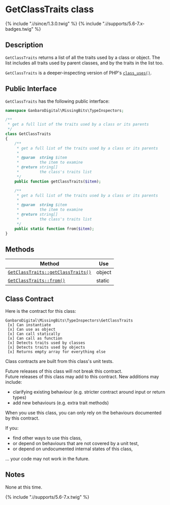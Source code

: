 # GetClassTraits class

{% include ".i/since/1.3.0.twig" %}
{% include ".i/supports/5.6-7.x-badges.twig" %}

## Description

`GetClassTraits` returns a list of all the traits used by a class or object. The list includes all traits used by parent classes, and by the traits in the list too.

`GetClassTraits` is a deeper-inspecting version of PHP's [`class_uses()`](http://php.net/manual/en/function.class-uses.php).

## Public Interface

`GetClassTraits` has the following public interface:

```php
namespace GanbaroDigital\MissingBits\TypeInspectors;

/**
 * get a full list of the traits used by a class or its parents
 */
class GetClassTraits
{
    /**
     * get a full list of the traits used by a class or its parents
     *
     * @param  string $item
     *         the item to examine
     * @return string[]
     *         the class's traits list
     */
    public function getClassTraits($item);

    /**
     * get a full list of the traits used by a class or its parents
     *
     * @param  string $item
     *         the item to examine
     * @return string[]
     *         the class's traits list
     */
    public static function from($item);
}
```

## Methods

Method | Use
-------|----
[`GetClassTraits::getClassTraits()`](GetClassTraits.getClassTraits.html) | object
[`GetClassTraits::from()`](GetClassTraits.from.html) | static

## Class Contract

Here is the contract for this class:

    GanbaroDigital\MissingBits\TypeInspectors\GetClassTraits
     [x] Can instantiate
     [x] Can use as object
     [x] Can call statically
     [x] Can call as function
     [x] Detects traits used by classes
     [x] Detects traits used by objects
     [x] Returns empty array for everything else

Class contracts are built from this class's unit tests.

<div class="callout success">
Future releases of this class will not break this contract.
</div>

<div class="callout info" markdown="1">
Future releases of this class may add to this contract. New additions may include:

* clarifying existing behaviour (e.g. stricter contract around input or return types)
* add new behaviours (e.g. extra trait methods)
</div>

<div class="callout warning" markdown="1">
When you use this class, you can only rely on the behaviours documented by this contract.

If you:

* find other ways to use this class,
* or depend on behaviours that are not covered by a unit test,
* or depend on undocumented internal states of this class,

... your code may not work in the future.
</div>

## Notes

None at this time.

{% include ".i/supports/5.6-7.x.twig" %}
